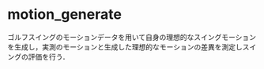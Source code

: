# motion_generate

ゴルフスイングのモーションデータを用いて自身の理想的なスイングモーションを生成し，実測のモーションと生成した理想的なモーションの差異を測定しスイングの評価を行う．

